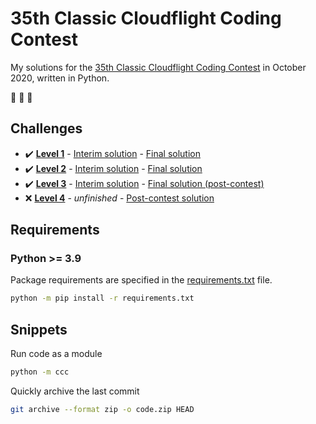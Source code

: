 # 35th Classic Cloudflight Coding Contest

My solutions for the [35th Classic Cloudflight Coding Contest](https://codingcontest.org/) in October 2020, written in Python.

:goat: :goat: :goat:

## Challenges

- :heavy_check_mark: **[Level 1](data/Level%201.pdf)** - [Interim solution](/../level1/ccc/contest.py) - [Final solution](/../level1-refresh/ccc/contest.py)
- :heavy_check_mark: **[Level 2](data/Level%202.pdf)** - [Interim solution](/../level2/ccc/contest.py) - [Final solution](/../level2-refresh/ccc/contest.py)
- :heavy_check_mark: **[Level 3](data/Level%203.pdf)** - [Interim solution](/../level3/ccc/contest.py) - [Final solution (post-contest)](/../level3-refresh/ccc/contest.py)
- :x: **[Level 4](data/Level%204.pdf)** - *unfinished* - [Post-contest solution](ccc/contest.py)

## Requirements

### Python >= 3.9

Package requirements are specified in the [requirements.txt](requirements.txt) file.

```sh
python -m pip install -r requirements.txt
```

## Snippets

Run code as a module

```sh
python -m ccc
```

Quickly archive the last commit

```sh
git archive --format zip -o code.zip HEAD
```
